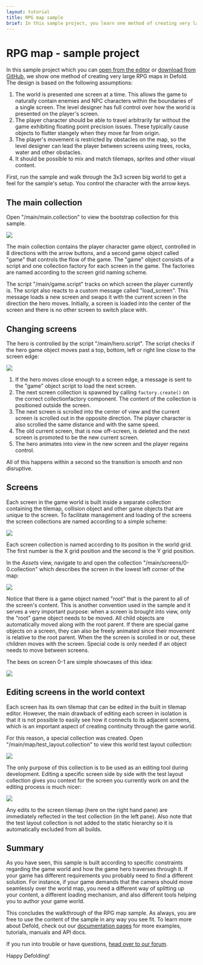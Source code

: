 ```yaml
---
layout: tutorial
title: RPG map sample
brief: In this sample project, you learn one method of creating very large RPG maps.
---
```

# RPG map - sample project

In this sample project which you can [open from the editor](/manuals/project-setup/) or [download from GitHub](https://github.com/defold/sample-rpgmap), we show one method of creating very large RPG maps in Defold. The design is based on the following assumptions:

1. The world is presented one screen at a time. This allows the game to naturally contain enemies and NPC characters within the boundaries of a single screen. The level designer has full control over how the world is presented on the player's screen.
2. The player character should be able to travel arbitrarily far without the game exhibiting floating point precision issues. These typically cause objects to flutter stangely when they move far from origin.
3. The player's movement is restricted by obstacles on the map, so the level designer can lead the player between screens using trees, rocks, water and other obstacles.
4. It should be possible to mix and match tilemaps, sprites and other visual content.

First, run the sample and walk through the 3x3 screen big world to get a feel for the sample's setup. You control the character with the arrow keys.

## The main collection

Open "/main/main.collection" to view the bootstrap collection for this sample.

![](../images/rpgmap/main_collection.png)

The main collection contains the player character game object, controlled in 8 directions with the arrow buttons, and a second game object called "game" that controls the flow of the game. The "game" object consists of a script and one collection factory for each screen in the game. The factories are named according to the screen grid naming scheme.

The script "/main/game.script" tracks on which screen the player currently is. The script also reacts to a custom message called "load_screen". This message loads a new screen and swaps it with the current screen in the direction the hero moves. Initially, a screen is loaded into the center of the screen and there is no other screen to switch place with.

## Changing screens

The hero is controlled by the script "/main/hero.script". The script checks if the hero game object moves past a top, bottom, left or right line close to the screen edge:

![](../images/rpgmap/change_screen.png)

1. If the hero moves close enough to a screen edge, a message is sent to the "game" object script to load the next screen.
2. The next screen collection is spawned by calling `factory.create()` on the correct collectionfactory component. The content of the collection is positioned outside the screen.
3. The next screen is scrolled into the center of view and the current screen is scrolled out in the opposite direction. The player character is also scrolled the same distance and with the same speed.
4. The old current screen, that is now off-screen, is deleted and the next screen is promoted to be the new current screen.
5. The hero animates into view in the new screen and the player regains control.

All of this happens within a second so the transition is smooth and non disruptive.

## Screens

Each screen in the game world is built inside a separate collection containing the tilemap, collision object and other game objects that are unique to the screen. To facilitate management and loading of the screens the screen collections are named according to a simple scheme:

![](../images/rpgmap/screens.png)

Each screen collection is named according to its position in the world grid. The first number is the X grid position and the second is the Y grid position.

In the *Assets* view, navigate to and open the collection "/main/screens/0-0.collection" which describes the screen in the lowest left corner of the map:

![](../images/rpgmap/screen_collection.png)

Notice that there is a game object named "root" that is the parent to all of the screen's content. This is another convention used in the sample and it serves a very important purpose: when a screen is brought into view, only the "root" game object needs to be moved. All child objects are automatically moved along with the root parent. If there are special game objects on a screen, they can also be freely animated since their movement is relative to the root parent. When the the screen is scrolled in or out, these children moves with the screen. Special code is only needed if an object needs to move between screens.

The bees on screen 0-1 are simple showcases of this idea:

![](../images/rpgmap/bees.png)

## Editing screens in the world context

Each screen has its own tilemap that can be edited in the built in tilemap editor. However, the main drawback of editing each screen in isolation is that it is not possible to easily see how it connects to its adjacent screens, which is an important aspect of creating continuity through the game world.

For this reason, a special collection was created. Open "/main/map/test_layout.collection" to view this world test layout collection:

![](../images/rpgmap/test_layout.png)

The only purpose of this collection is to be used as an editing tool during development. Editing a specific screen side by side with the test layout collection gives you context for the screen you currently work on and the editing process is much nicer:

![](../images/rpgmap/side_by_side.png)

Any edits to the screen tilemap (here on the right hand pane) are immediately reflected in the test collection (in the left pane). Also note that the test layout collection is not added to the static hierarchy so it is automatically excluded from all builds.

## Summary

As you have seen, this sample is built according to specific constraints regarding the game world and how the game hero traverses through it. If your game has different requirements you probably need to find a different solution. For instance, if your game demands that the camera should move seamlessly over the world map, you need a different way of splitting up your content, a different loading mechanism, and also different tools helping you to author your game world.

This concludes the walkthrough of the RPG map sample. As always, you are free to use the content of the sample in any way you see fit. To learn more about Defold, check out our [documentation pages](https://defold.com/learn) for more examples, tutorials, manuals and API docs.

If you run into trouble or have questions, [head over to our forum](https://forum.defold.com/).

Happy Defolding!
